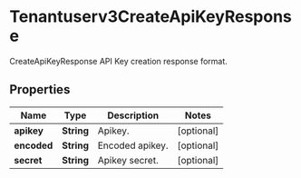 

# Tenantuserv3CreateApiKeyResponse

CreateApiKeyResponse API Key creation response format.

## Properties

| Name | Type | Description | Notes |
|------------ | ------------- | ------------- | -------------|
|**apikey** | **String** | Apikey. |  [optional] |
|**encoded** | **String** | Encoded apikey. |  [optional] |
|**secret** | **String** | Apikey secret. |  [optional] |



